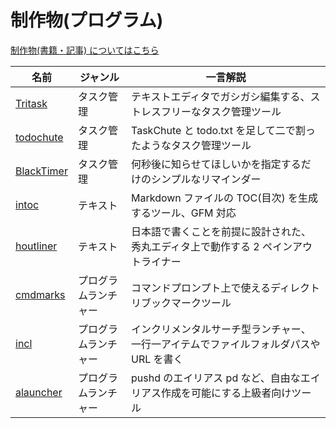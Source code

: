 # 制作物(プログラム)
[制作物(書籍・記事) についてはこちら](works_writing.md)

| 名前 | ジャンル | 一言解説 |
| ---- | -------- | -------- |
| [Tritask](https://tritask.github.io/tritask-web/) | タスク管理 | テキストエディタでガシガシ編集する、ストレスフリーなタスク管理ツール |
| [todochute](https://stakiran.github.io/todochute-releases/) | タスク管理 | TaskChute と todo.txt を足して二で割ったようなタスク管理ツール |
| [BlackTimer](https://github.com/stakiran/BlackTimer) | タスク管理 | 何秒後に知らせてほしいかを指定するだけのシンプルなリマインダー |
| [intoc](https://github.com/stakiran/intoc) | テキスト | Markdown ファイルの TOC(目次) を生成するツール、GFM 対応 |
| [houtliner](https://github.com/stakiran/houtliner) | テキスト | 日本語で書くことを前提に設計された、秀丸エディタ上で動作する 2 ペインアウトライナー |
| [cmdmarks](https://github.com/stakiran/cmdmarks) | プログラムランチャー | コマンドプロンプト上で使えるディレクトリブックマークツール |
| [incl](https://github.com/stakiran/incl) | プログラムランチャー | インクリメンタルサーチ型ランチャー、一行一アイテムでファイルフォルダパスや URL を書く |
| [alauncher](https://github.com/stakiran/alauncher) | プログラムランチャー | pushd のエイリアス pd など、自由なエイリアス作成を可能にする上級者向けツール |
